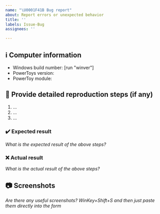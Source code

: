 ```yaml
---
name: "\U0001F41B Bug report"
about: Report errors or unexpected behavior
title: ''
labels: Issue-Bug
assignees: ''

---
```


<!--
**Important: When reporting BSODs or security issues, DO NOT attach memory dumps, logs, or traces to Github issues**.
Instead, send dumps/traces to secure@microsoft.com, referencing this GitHub issue.
-->

## ℹ Computer information

- Windows build number: [run "winver"]
- PowerToys version: 
- PowerToy module:

## 📝 Provide detailed reproduction steps (if any)

1. …
2. …
3. …

### ✔️ Expected result

_What is the expected result of the above steps?_

### ❌ Actual result

_What is the actual result of the above steps?_

## 📷 Screenshots

_Are there any useful screenshots? WinKey+Shift+S and then just paste them directly into the form_

